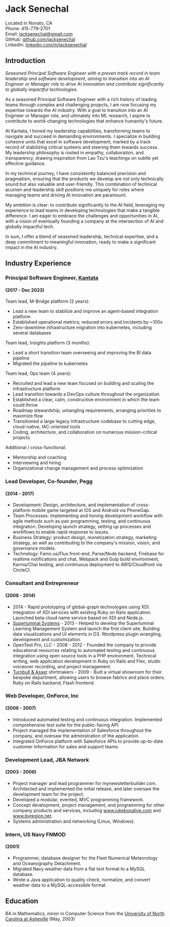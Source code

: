 Jack Senechal
=============

Located in Novato, CA  
Phone: 415-779-2701  
Email: <jacksenechal@gmail.com>  
GitHub: [github.com/jacksenechal][]  
LinkedIn: [linkedin.com/in/jacksenechal][]  

Introduction
------------

*Seasoned Principal Software Engineer with a proven track record in team leadership and software
development, aiming to transition into an AI Engineer or Manager role to drive AI innovation and
contribute significantly to globally impactful technologies.*

As a seasoned Principal Software Engineer with a rich history of leading teams through complex and
challenging projects, I am now focusing my expertise towards the AI industry. With a goal to
transition into an AI Engineer or Manager role, and ultimately into ML research, I aspire to
contribute to world-changing technologies that enhance humanity's future.

At Kantata, I honed my leadership capabilities, transforming teams to navigate and succeed in
demanding environments. I specialize in building cohesive units that excel in software development,
marked by a track record of stabilizing critical systems and steering them towards success. My
leadership philosophy is rooted in empathy, collaboration, and transparency, drawing inspiration
from Lao Tzu's teachings on subtle yet effective guidance.

In my technical journey, I have consistently balanced precision and pragmatism, ensuring that the
products we develop are not only technically sound but also valuable and user-friendly. This
combination of technical acumen and leadership skill positions me uniquely for roles where managing
teams and driving AI innovation are paramount.

My ambition is clear: to contribute significantly to the AI field, leveraging my experience to lead
teams in developing technologies that make a tangible difference. I am eager to embrace the
challenges and opportunities in AI, with a vision of eventually founding a company at the
intersection of AI and globally impactful tech.

In sum, I offer a blend of seasoned leadership, technical expertise, and a deep commitment to
meaningful innovation, ready to make a significant impact in the AI industry.

Industry Experience
-------------------

### Principal Software Engineer, [Kantata][]
#### (2017 - Dec 2023)

Team lead, M-Bridge platform (2 years):

-   Lead a new team to stabilize and improve an agent-based integration platform
-   Established operational metrics; reduced errors and incidents by ~100x
-   Zero-downtime infrastructure migration into kubernetes, including several databases

Team lead, Insights platform (3 months):

-   Lead a short transition team overseeing and improving the BI data pipeline
-   Migrated the pipeline to kubernetes

Team lead, Ops team (4 years):

-   Recruited and lead a new team focused on building and scaling the infrastructure platform
-   Lead transition towards a DevOps culture throughout the organization
-   Established a clear, calm, constructive environment in which the team could thrive
-   Roadmap stewardship, untangling requirements, arranging priorities to maximize flow
-   Transitioned a large legacy infrastructure codebase to cutting edge, cloud-native, IAC-oriented tools
-   Coding, architecture, and collaboration on numerous mission-critical projects

Additional / cross-functional:

-   Mentorship and coaching
-   Interviewing and hiring
-   Organizational change management and process optimization

### Lead Developer, Co-founder, Pegg
#### (2014 - 2017)

-   Development: Design, architecture, and implementation of cross-platform mobile game targeted at
    iOS and Android via PhoneGap.
-   Team Processes: Implementing and honing development workflow with agile methods such as pair
    programming, testing, and continuous integration. Developing launch strategy, setting up
    processes and workflows to enable rapid response to issues.
-   Business Strategy: product design, monetization strategy, marketing strategy, as well as
    contributing to the company's mission, vision, and governance models.
-   Technology: Famo.us/Flux front-end, Parse/Node backend, Firebase for realtime notifications and
    chat, Webpack and Gulp build environment, Karma/Chai testing, and continuous deployment to
    AWS/Cloudfront via CircleCI.

### Consultant and Entrepreneur
#### (2008 - 2014)

-   2014 - Rapid prototyping of global-graph technologies using XDI. Integration of XDI services
    with existing Ruby on Rails application. Launched beta cloud name service based on XDI and
    Node.js.
-   [Superluminal Systems][] - 2013 - Helped to develop the Superluminal Learning Management System
    and launch the first client site. Building data visualizations and UI elements in D3. Wordpress
    plugin wrangling, development and customization.
-   OpenTest Pro, LLC - 2008 - 2012 - Founded the company to provide educational resources relating
    to automated testing and continuous integration using open source tools in a PHP environment.
    Technical writing, web application development in Ruby on Rails and Flex, studio voiceover
    recording, and project management.
-   [Turnbull & Asser][] shirtmakers - 2009 - Built a virtual showroom for their bespoke department,
    allowing users to browse fabrics and place orders. Ruby on Rails backend, Flash frontend.

### Web Developer, OnForce, Inc
#### (2006 - 2007)

-   Introduced automated testing and continuous integration. Implemented comprehensive test suite
    for the public-facing API.
-   Project managed the implementation of Salesforce throughout the company, and oversaw the
    administration of the application.
-   Integrated OnForce platform with Salesforce APIs to provide up-to-date customer information for
    sales and support teams.

### Development Lead, JBA Network
#### (2003 - 2006)

-   Project manager and lead programmer for mynewsletterbuilder.com. Architected and implemented the
    initial release, and later oversaw the development team for the project.
-   Developed a modular, evented, MVC programming framework.
-   Concept development, project management, and programming for other company products and
    services, including www.jukeboxalive.com and www.byregion.net.
-   Systems administration and networking (Linux, Windows).

### Intern, US Navy FNMOD
#### (2001)
-   Programmer, database designer for the Fleet Numerical Meteorology and Oceanography Detachment.
-   Migrated Navy weather data from a flat text format to a MySQL database.
-   Wrote a Java application to quality check, normalize, and convert weather data to a
    MySQL-accessible format.

Education
---------

BA in Mathematics, minor in Computer Science from the [University of North Carolina at Asheville][]
(May, 2003)

[Kantata]: http://kantata.com
[linkedin.com/in/jacksenechal]: https://www.linkedin.com/in/jacksenechal
[github.com/jacksenechal]: https://github.com/jacksenechal
[jacksenechal.com/resume]: http://jacksenechal.com/resume
[Superluminal Systems]: http://superluminal.is/
[Turnbull & Asser]: http://turnbullandasser.com
[University of North Carolina at Asheville]: http://unca.edu

